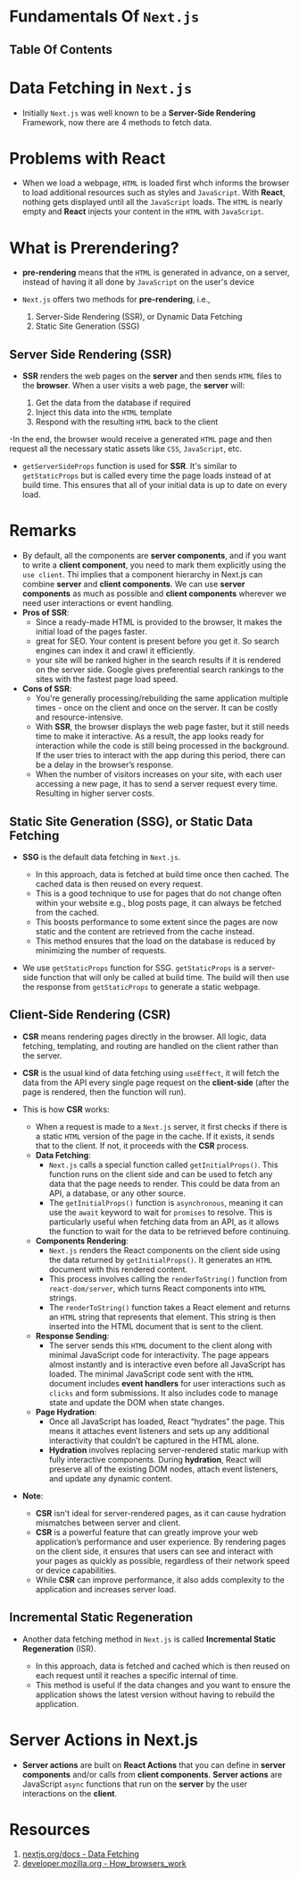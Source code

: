 # Fundamentals Of `Next.js`

## Table Of Contents

# Data Fetching in `Next.js`

- Initially `Next.js` was well known to be a **Server-Side Rendering** Framework, now there are 4 methods to fetch data.

# Problems with React

- When we load a webpage, `HTML` is loaded first whch informs the browser to load additional resources such as styles and `JavaScript`. With **React**, nothing gets displayed until all the `JavaScript` loads. The `HTML` is nearly empty and **React** injects your content in the `HTML` with `JavaScript`.

# What is Prerendering?

- **pre-rendering** means that the `HTML` is generated in advance, on a server, instead of having it all done by `JavaScript` on the user's device
- `Next.js` offers two methods for **pre-rendering**, i.e.,

  1. Server-Side Rendering (SSR), or Dynamic Data Fetching
  2. Static Site Generation (SSG)

## Server Side Rendering (SSR)

- **SSR** renders the web pages on the **server** and then sends `HTML` files to the **browser**. When a user visits a web page, the **server** will:

  1. Get the data from the database if required
  2. Inject this data into the `HTML` template
  3. Respond with the resulting `HTML` back to the client

-In the end, the browser would receive a generated `HTML` page and then request all the necessary static assets like `CSS`, `JavaScript`, etc.

- `getServerSideProps` function is used for **SSR**. It's similar to `getStaticProps` but is called every time the page loads instead of at build time. This ensures that all of your initial data is up to date on every load.

# Remarks

- By default, all the components are **server components**, and if you want to write a **client component**, you need to mark them explicitly using the `use client`. Thi implies that a component hierarchy in Next.js can combine **server** and **client components**. We can use **server components** as much as possible and **client components** wherever we need user interactions or event handling.
- **Pros of SSR**:
  - Since a ready-made HTML is provided to the browser, It makes the initial load of the pages faster.
  - great for SEO. Your content is present before you get it. So search engines can index it and crawl it efficiently.
  - your site will be ranked higher in the search results if it is rendered on the server side. Google gives preferential search rankings to the sites with the fastest page load speed.
- **Cons of SSR**:
  - You're generally processing/rebuilding the same application multiple times - once on the client and once on the server. It can be costly and resource-intensive.
  - With **SSR**, the browser displays the web page faster, but it still needs time to make it interactive. As a result, the app looks ready for interaction while the code is still being processed in the background. If the user tries to interact with the app during this period, there can be a delay in the browser’s response.
  - When the number of visitors increases on your site, with each user accessing a new page, it has to send a server request every time. Resulting in higher server costs.

## Static Site Generation (SSG), or Static Data Fetching

- **SSG** is the default data fetching in `Next.js`.

  - In this approach, data is fetched at build time once then cached. The cached data is then reused on every request.
  - This is a good technique to use for pages that do not change often within your website e.g., blog posts page, it can always be fetched from the cached.
  - This boosts performance to some extent since the pages are now static and the content are retrieved from the cache instead.
  - This method ensures that the load on the database is reduced by minimizing the number of requests.

- We use `getStaticProps` function for SSG. `getStaticProps` is a server-side function that will only be called at build time. The build will then use the response from `getStaticProps` to generate a static webpage.

## Client-Side Rendering (CSR)

- **CSR** means rendering pages directly in the browser. All logic, data fetching, templating, and routing are handled on the client rather than the server.
- **CSR** is the usual kind of data fetching using `useEffect`, it will fetch the data from the API every single page request on the **client-side** (after the page is rendered, then the function will run).

- This is how **CSR** works:

  - When a request is made to a `Next.js` server, it first checks if there is a static `HTML` version of the page in the cache. If it exists, it sends that to the client. If not, it proceeds with the **CSR** process.
  - **Data Fetching**:
    - `Next.js` calls a special function called `getInitialProps()`. This function runs on the client side and can be used to fetch any data that the page needs to render. This could be data from an API, a database, or any other source.
    - The `getInitialProps()` function is `asynchronous`, meaning it can use the `await` keyword to wait for `promises` to resolve. This is particularly useful when fetching data from an API, as it allows the function to wait for the data to be retrieved before continuing.
  - **Components Rendering**:
    - `Next.js` renders the React components on the client side using the data returned by `getInitialProps()`. It generates an `HTML` document with this rendered content.
    - This process involves calling the `renderToString()` function from `react-dom/server`, which turns React components into `HTML` strings.
    - The `renderToString()` function takes a React element and returns an `HTML` string that represents that element. This string is then inserted into the HTML document that is sent to the client.
  - **Response Sending**:
    - The server sends this `HTML` document to the client along with minimal JavaScript code for interactivity. The page appears almost instantly and is interactive even before all JavaScript has loaded. The minimal JavaScript code sent with the `HTML` document includes **event handlers** for user interactions such as `clicks` and form submissions. It also includes code to manage state and update the DOM when state changes.
  - **Page Hydration**:
    - Once all JavaScript has loaded, React “hydrates” the page. This means it attaches event listeners and sets up any additional interactivity that couldn’t be captured in the HTML alone.
    - **Hydration** involves replacing server-rendered static markup with fully interactive components. During **hydration**, React will preserve all of the existing DOM nodes, attach event listeners, and update any dynamic content.

- **Note**:
  - **CSR** isn't ideal for server-rendered pages, as it can cause hydration mismatches between server and client.
  - **CSR** is a powerful feature that can greatly improve your web application’s performance and user experience. By rendering pages on the client side, it ensures that users can see and interact with your pages as quickly as possible, regardless of their network speed or device capabilities.
  - While **CSR** can improve performance, it also adds complexity to the application and increases server load.

## Incremental Static Regeneration

- Another data fetching method in `Next.js` is called **Incremental Static Regeneration** (ISR).

  - In this approach, data is fetched and cached which is then reused on each request until it reaches a specific internal of time.
  - This method is useful if the data changes and you want to ensure the application shows the latest version without having to rebuild the application.

# Server Actions in Next.js

- **Server actions** are built on **React Actions** that you can define in **server components** and/or calls from **client components**. **Server actions** are JavaScript `async` functions that run on the **server** by the user interactions on the **client**.

# Resources

1. [nextjs.org/docs - Data Fetching](https://nextjs.org/docs/pages/building-your-application/data-fetching)
2. [developer.mozilla.org - How_browsers_work](https://developer.mozilla.org/en-US/docs/Web/Performance/How_browsers_work)
